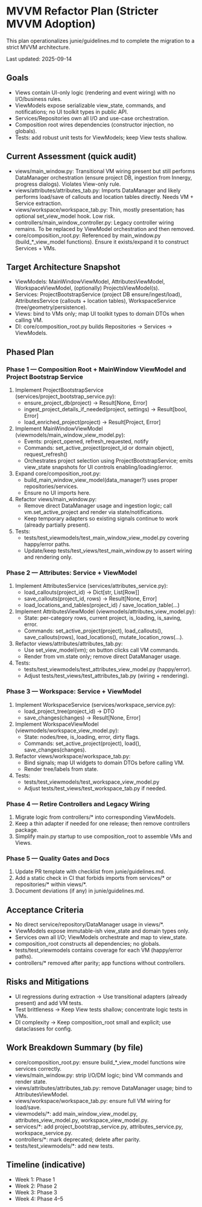 # MVVM Refactor Plan (Stricter MVVM Adoption)

This plan operationalizes junie/guidelines.md to complete the migration to a strict MVVM architecture.

Last updated: 2025-09-14

## Goals
- Views contain UI-only logic (rendering and event wiring) with no I/O/business rules.
- ViewModels expose serializable view_state, commands, and notifications; no UI toolkit types in public API.
- Services/Repositories own all I/O and use-case orchestration.
- Composition root wires dependencies (constructor injection, no globals).
- Tests: add robust unit tests for ViewModels; keep View tests shallow.

## Current Assessment (quick audit)
- views/main_window.py: Transitional VM wiring present but still performs DataManager orchestration (ensure project DB, ingestion from Innergy, progress dialogs). Violates View-only rule.
- views/attributes/attributes_tab.py: Imports DataManager and likely performs load/save of callouts and location tables directly. Needs VM + Service extraction.
- views/workspace/workspace_tab.py: Thin, mostly presentation; has optional set_view_model hook. Low risk.
- controllers/main_window_controller.py: Legacy controller wiring remains. To be replaced by ViewModel orchestration and then removed.
- core/composition_root.py: Referenced by main_window.py (build_*_view_model functions). Ensure it exists/expand it to construct Services + VMs.

## Target Architecture Snapshot
- ViewModels: MainWindowViewModel, AttributesViewModel, WorkspaceViewModel, (optionally) ProjectsViewModel(s).
- Services: ProjectBootstrapService (project DB ensure/ingest/load), AttributesService (callouts + location tables), WorkspaceService (tree/geometry/persistence).
- Views: bind to VMs only; map UI toolkit types to domain DTOs when calling VM.
- DI: core/composition_root.py builds Repositories → Services → ViewModels.

## Phased Plan

### Phase 1 — Composition Root + MainWindow ViewModel and Project Bootstrap Service
1. Implement ProjectBootstrapService (services/project_bootstrap_service.py):
   - ensure_project_db(project) → Result[None, Error]
   - ingest_project_details_if_needed(project, settings) → Result[bool, Error]
   - load_enriched_project(project) → Result[Project, Error]
2. Implement MainWindowViewModel (viewmodels/main_window_view_model.py):
   - Events: project_opened, refresh_requested, notify
   - Commands: set_active_project(project_id or domain object), request_refresh()
   - Orchestrates project selection using ProjectBootstrapService; emits view_state snapshots for UI controls enabling/loading/error.
3. Expand core/composition_root.py:
   - build_main_window_view_model(data_manager?) uses proper repositories/services.
   - Ensure no UI imports here.
4. Refactor views/main_window.py:
   - Remove direct DataManager usage and ingestion logic; call vm.set_active_project and render via state/notifications.
   - Keep temporary adapters so existing signals continue to work (already partially present).
5. Tests:
   - tests/test_viewmodels/test_main_window_view_model.py covering happy/error paths.
   - Update/keep tests/test_views/test_main_window.py to assert wiring and rendering only.

### Phase 2 — Attributes: Service + ViewModel
1. Implement AttributesService (services/attributes_service.py):
   - load_callouts(project_id) → Dict[str, List[Row]]
   - save_callouts(project_id, rows) → Result[None, Error]
   - load_locations_and_tables(project_id) / save_location_table(...)
2. Implement AttributesViewModel (viewmodels/attributes_view_model.py):
   - State: per-category rows, current project, is_loading, is_saving, error.
   - Commands: set_active_project(project), load_callouts(), save_callouts(rows), load_locations(), mutate_location_rows(...).
3. Refactor views/attributes/attributes_tab.py:
   - Use set_view_model(vm); on button clicks call VM commands.
   - Render from vm.state only; remove direct DataManager usage.
4. Tests:
   - tests/test_viewmodels/test_attributes_view_model.py (happy/error).
   - Adjust tests/test_views/test_attributes_tab.py (wiring + rendering).

### Phase 3 — Workspace: Service + ViewModel
1. Implement WorkspaceService (services/workspace_service.py):
   - load_project_tree(project_id) → DTO
   - save_changes(changes) → Result[None, Error]
2. Implement WorkspaceViewModel (viewmodels/workspace_view_model.py):
   - State: nodes/tree, is_loading, error, dirty flags.
   - Commands: set_active_project(project), load(), save_changes(changes).
3. Refactor views/workspace/workspace_tab.py:
   - Bind signals; map UI widgets to domain DTOs before calling VM.
   - Render tree/labels from state.
4. Tests:
   - tests/test_viewmodels/test_workspace_view_model.py
   - Adjust tests/test_views/test_workspace_tab.py if needed.

### Phase 4 — Retire Controllers and Legacy Wiring
1. Migrate logic from controllers/* into corresponding ViewModels.
2. Keep a thin adapter if needed for one release; then remove controllers package.
3. Simplify main.py startup to use composition_root to assemble VMs and Views.

### Phase 5 — Quality Gates and Docs
1. Update PR template with checklist from junie/guidelines.md.
2. Add a static check in CI that forbids imports from services/* or repositories/* within views/*.
3. Document deviations (if any) in junie/guidelines.md.

## Acceptance Criteria
- No direct service/repository/DataManager usage in views/*.
- ViewModels expose immutable-ish view_state and domain types only.
- Services own all I/O; ViewModels orchestrate and map to view_state.
- composition_root constructs all dependencies; no globals.
- tests/test_viewmodels contains coverage for each VM (happy/error paths).
- controllers/* removed after parity; app functions without controllers.

## Risks and Mitigations
- UI regressions during extraction → Use transitional adapters (already present) and add VM tests.
- Test brittleness → Keep View tests shallow; concentrate logic tests in VMs.
- DI complexity → Keep composition_root small and explicit; use dataclasses for config.

## Work Breakdown Summary (by file)
- core/composition_root.py: ensure build_*_view_model functions wire services correctly.
- views/main_window.py: strip I/O/DM logic; bind VM commands and render state.
- views/attributes/attributes_tab.py: remove DataManager usage; bind to AttributesViewModel.
- views/workspace/workspace_tab.py: ensure full VM wiring for load/save.
- viewmodels/*: add main_window_view_model.py, attributes_view_model.py, workspace_view_model.py.
- services/*: add project_bootstrap_service.py, attributes_service.py, workspace_service.py.
- controllers/*: mark deprecated; delete after parity.
- tests/test_viewmodels/*: add new tests.

## Timeline (indicative)
- Week 1: Phase 1
- Week 2: Phase 2
- Week 3: Phase 3
- Week 4: Phase 4–5
